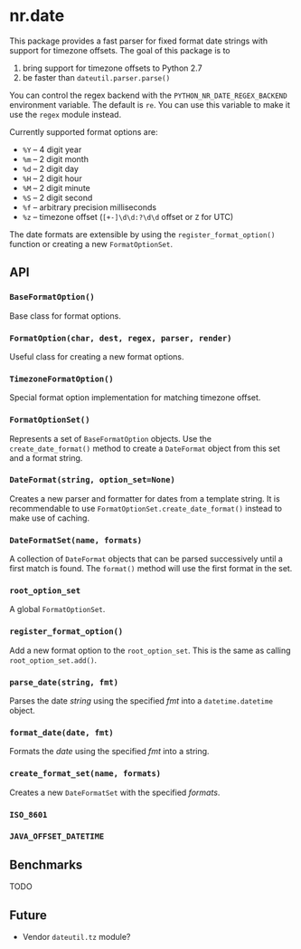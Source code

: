 # nr.date

This package provides a fast parser for fixed format date strings with 
support for timezone offsets. The goal of this package is to

1. bring support for timezone offsets to Python 2.7
2. be faster than `dateutil.parser.parse()`

You can control the regex backend with the `PYTHON_NR_DATE_REGEX_BACKEND`
environment variable. The default is `re`. You can use this variable to 
make it use the `regex` module instead.

Currently supported format options are:

- `%Y` &ndash; 4 digit year
- `%m` &ndash; 2 digit month
- `%d` &ndash; 2 digit day
- `%H` &ndash; 2 digit hour
- `%M` &ndash; 2 digit minute
- `%S` &ndash; 2 digit second
- `%f` &ndash; arbitrary precision milliseconds
- `%z` &ndash; timezone offset (`[+-]\d\d:?\d\d` offset or `Z` for UTC)

The date formats are extensible by using the `register_format_option()`
function or creating a new `FormatOptionSet`.

## API

### `BaseFormatOption()`

Base class for format options.

### `FormatOption(char, dest, regex, parser, render)`

Useful class for creating a new format options.

### `TimezoneFormatOption()`

Special format option implementation for matching timezone offset.

### `FormatOptionSet()`

Represents a set of `BaseFormatOption` objects. Use the `create_date_format()`
method to create a `DateFormat` object from this set and a format string.

### `DateFormat(string, option_set=None)`

Creates a new parser and formatter for dates from a template string. It is
recommendable to use `FormatOptionSet.create_date_format()` instead to make
use of caching.

### `DateFormatSet(name, formats)`

A collection of `DateFormat` objects that can be parsed successively until a
first match is found. The `format()` method will use the first format in the
set.

### `root_option_set`

A global `FormatOptionSet`.

### `register_format_option()`

Add a new format option to the `root_option_set`. This is the same as calling
`root_option_set.add()`.

### `parse_date(string, fmt)`

Parses the date *string* using the specified *fmt* into a `datetime.datetime`
object.

### `format_date(date, fmt)`

Formats the *date* using the specified *fmt* into a string.

### `create_format_set(name, formats)`

Creates a new `DateFormatSet` with the specified *formats*.

### `ISO_8601`

### `JAVA_OFFSET_DATETIME`

## Benchmarks

TODO

## Future

* Vendor `dateutil.tz` module?
